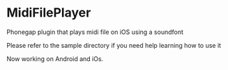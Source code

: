 # MidiFilePlayer

Phonegap plugin that plays midi file on iOS using a soundfont

Please refer to the sample directory if you need help learning how to use it

Now working on Android and iOs.